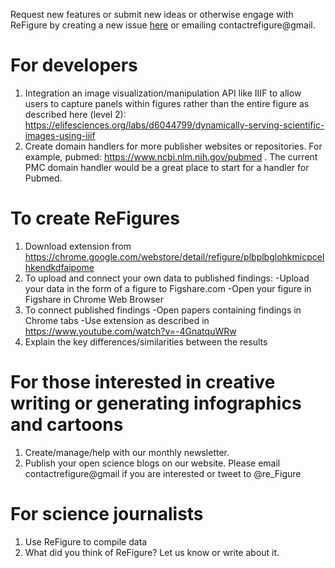 Request new features or submit new ideas or otherwise engage with ReFigure by creating a new issue <a href="https://github.com/re-figure/refigure/issues">here</a> or emailing contactrefigure@gmail.

# For developers

1. Integration an image visualization/manipulation API like IIIF to allow users to capture panels within figures rather than the entire figure as described here (level 2): https://elifesciences.org/labs/d6044799/dynamically-serving-scientific-images-using-iiif
2. Create domain handlers for more publisher websites or repositories. For example, pubmed: https://www.ncbi.nlm.nih.gov/pubmed . The current PMC domain handler would be a great place to start for a handler for Pubmed.

# To create ReFigures

1. Download extension from https://chrome.google.com/webstore/detail/refigure/plbplbglohkmicpcelhkendkdfaipome
2. To upload and connect your own data to published findings:
    -Upload your data in the form of a figure to Figshare.com
    -Open your figure in Figshare in Chrome Web Browser
3. To connect published findings
    -Open papers containing findings in Chrome tabs
     -Use extension as described in https://www.youtube.com/watch?v=-4GnatquWRw
4. Explain the key differences/similarities between the results

#  For those interested in creative writing or generating infographics and cartoons

1. Create/manage/help with our monthly newsletter. 
2. Publish your open science blogs on our website.
Please email contactrefigure@gmail if you are interested or tweet to @re_Figure

# For science journalists

1. Use ReFigure to compile data
2. What did you think of ReFigure? Let us know or write about it.
